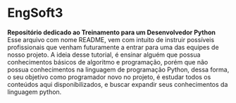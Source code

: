 # EngSoft3
**Repositório dedicado ao Treinamento para um Desenvolvedor Python**
Esse arquivo com nome README, vem com intuito de instruir possíveis profissionais que venham futuramente a entrar para uma das equipes de nosso projeto.
A ideia desse tutorial, é ensinar alguém que possua conhecimentos básicos de algoritmo e programação, porém que não possua conhecimentos na linguagem de programação Python, dessa forma, o seu objetivo como programador novo no projeto, é estudar todos os conteúdos aqui disponibilizados, e buscar expandir seus conhecimentos da linguagem python.
